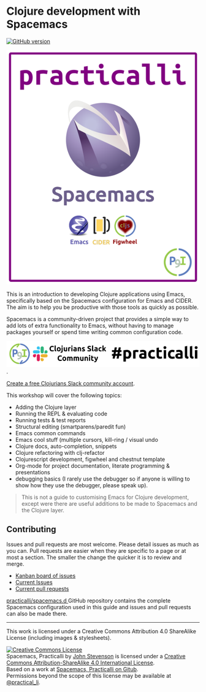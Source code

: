 # Clojure development with Spacemacs

[![GitHub version](https://badge.fury.io/gh/practicalli%2Fspacemacs-content.svg)](https://badge.fury.io/gh/practicalli%2Fspacemacs-content)

![Practicalli Spacemacs - interactive development with Clojure and Emacs, using CIDER](images/practicalli-spacemacs-book-cover.png)

This is an introduction to developing Clojure applications using Emacs, specifically based on the Spacemacs configuration for Emacs and CIDER.  The aim is to help you be productive with those tools as quickly as possible.

Spacemacs is a community-driven project that provides a simple way to add lots of extra functionality to Emacs, without having to manage packages yourself or spend time writing common configuration code.

[![Discuss this guide on #practicalli channel of the Clojurians Slack community](images/practicalli-slack-channel.png)](https://clojurians.slack.com/messages/practicalli).

[Create a free Clojurians Slack community account](http://clojurians.net/).

This workshop will cover the following topics:

* Adding the Clojure layer
* Running the REPL & evaluating code
* Running tests & test reports
* Structural editing (smartparens/paredit fun)
* Emacs common commands
* Emacs cool stuff (multiple cursors, kill-ring / visual undo
* Clojure docs, auto-completion, snippets
* Clojure refactoring with clj-refactor
* Clojurescript development, figwheel and chestnut template
* Org-mode for project documentation, literate programming & presentations
* debugging basics (I rarely use the debugger so if anyone is willing to show how they use the debugger, please speak up).

> This is not a guide to customising Emacs for Clojure development, except were there are useful additions to be made to Spacemacs and the Clojure layer.


## Contributing
Issues and pull requests are most welcome.  Please detail issues as much as you can.  Pull requests are easier when they are specific to a page or at most a section.  The smaller the change the quicker it is to review and merge.

* [Kanban board of issues](https://github.com/practicalli/spacemacs-content/projects/1)
* [Current Issues](https://github.com/practicalli/spacemacs-content/issues)
* [Current pull requests](https://github.com/practicalli/spacemacs-content/pulls)

[practicalli/spacemacs.d ](https://github.com/practicalli/spacemacs.d/)GitHub repository contains the complete Spacemacs configuration used in this guide and issues and pull requests can also be made there.


---

This work is licensed under a Creative Commons Attribution 4.0 ShareAlike License (including images & stylesheets).

<a rel="license" href="http://creativecommons.org/licenses/by-sa/4.0/"><img alt="Creative Commons License" style="border-width:0" src="https://i.creativecommons.org/l/by-sa/4.0/88x31.png" /></a><br /><span xmlns:dct="http://purl.org/dc/terms/" property="dct:title">Spacemacs, Practicalli</span> by <a xmlns:cc="http://creativecommons.org/ns#" href="spacemacs.practical.li" property="cc:attributionName" rel="cc:attributionURL">John Stevenson</a> is licensed under a <a rel="license" href="http://creativecommons.org/licenses/by-sa/4.0/">Creative Commons Attribution-ShareAlike 4.0 International License</a>.<br />Based on a work at <a xmlns:dct="http://purl.org/dc/terms/" href="https://github.com/practicalli/spacemacs" rel="dct:source">Spacemacs, Practicalli on Gitub</a>.<br />Permissions beyond the scope of this license may be available at <a xmlns:cc="http://creativecommons.org/ns#" href="https://twitter.com/practical_li" rel="cc:morePermissions">@practical_li</a>.
